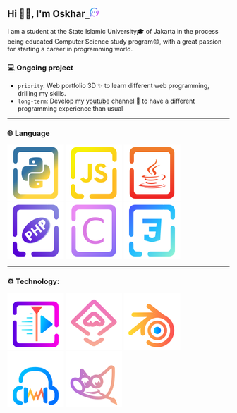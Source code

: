 ## Hi 👋🏼, I'm Oskhar<a href="https://moskhar.my.id">&nbsp;&nbsp;<img width="22" src="docs/img/massage.svg"></img></a>
I am a student at the State Islamic University🎓 of Jakarta in the process being educated Computer Science study program😊, with a great passion for starting a career in programming world.

### 💻 Ongoing project

- `priority`: Web portfolio 3D ✨ to learn different web programming, drilling my skills.
- `long-term`: Develop my [youtube](https://www.youtube.com/@grtrick__) channel 🎥 to have a different programming experience than usual

------

### 🌐 Language
[![Python](./docs/img/Language/candy_img/python.svg)](https://github.com/MuhamadOskhar?tab=repositories&language=python) [![JavaScript](./docs/img/Language/candy_img/javascript.svg)](https://github.com/MuhamadOskhar?tab=repositories&language=javascript) [![Java](./docs/img/Language/candy_img/java.svg)](https://github.com/MuhamadOskhar?tab=repositories&language=java) [![PHP](./docs/img/Language/candy_img/php3.svg)](https://github.com/MuhamadOskhar?tab=repositories&language=php) [![C](./docs/img/Language/candy_img/csrc.svg)](https://github.com/MuhamadOskhar?tab=repositories&language=c) [![CSS](./docs/img/Language/candy_img/css.svg)](https://github.com/MuhamadOskhar?tab=repositories&language=css)

------

### ⚙️ Technology:
[![KDENLIVE](./docs/img/kdenlive.svg)](./docs/blog/kdenlive.md) [![INKSCAPE](./docs/img/inkscape.svg)](./docs/blog/inkscape.md) [![BLENDER](./docs/img/blender.svg)](./docs/blog/blender.md) [![AUDACITY](./docs/img/audacity.svg)](./docs/blog/audacity.md) [![GIMP](./docs/img/gimp.svg)](./docs/blog/gimp.md)

<br/>